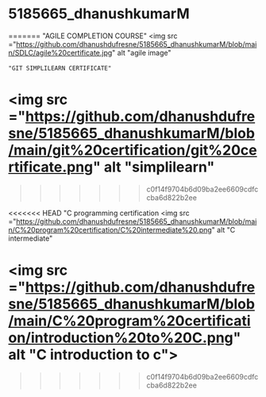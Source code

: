 # 5185665_dhanushkumarM

=======
     "AGILE COMPLETION COURSE"
<img src ="https://github.com/dhanushdufresne/5185665_dhanushkumarM/blob/main/SDLC/agile%20certificate.jpg" alt "agile image" 

    "GIT SIMPLILEARN CERTIFICATE"
<img src ="https://github.com/dhanushdufresne/5185665_dhanushkumarM/blob/main/git%20certification/git%20certificate.png" alt "simplilearn"
=======
>>>>>>> c0f14f9704b6d09ba2ee6609cdfccba6d822b2ee

                


<<<<<<< HEAD
                     "C programming certification
<img src ="https://github.com/dhanushdufresne/5185665_dhanushkumarM/blob/main/C%20program%20certification/C%20intermediate%20.png" alt "C intermediate"

<img src ="https://github.com/dhanushdufresne/5185665_dhanushkumarM/blob/main/C%20program%20certification/introduction%20to%20C.png" alt "C introduction to c">
=======
>>>>>>> c0f14f9704b6d09ba2ee6609cdfccba6d822b2ee
